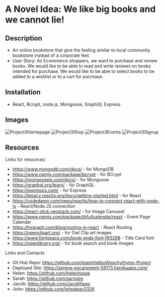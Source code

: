 # A Novel Idea: We like big books and we cannot lie! 

## Description
+ An online bookstore that give the feeling similar to local community bookstore instead of a corporate feel.
+ User Story: As Ecommerce shoppers, we want to purchase and review books. We would like to be able to read and write reviews on books intended for purchase. We would like to be able to select books to be added to a wishlist or to a cart for purchase.

## Installation
+ React, Bcrypt, node.js, Mongoose, GraphQl, Express. 

## Images

![Project3Homepage](https://user-images.githubusercontent.com/115049982/229978106-5ba0eaf2-6870-472e-9e80-cd77fc2adf0a.png)
![Project3Shop](https://user-images.githubusercontent.com/115049982/229978128-244bb99a-e900-4cb9-bbcb-801c239683c8.png)
![Project3Events](https://user-images.githubusercontent.com/115049982/229978180-2fd0cf9a-3974-4861-981b-090ac8500c45.png)
![Project3Signup](https://user-images.githubusercontent.com/115049982/229978185-2e4dae1f-f62d-46d5-9b7b-2a216a554be0.png)

## Resources
Links for resources:
+ https://www.mongodb.com/docs/ - for MongoDB
+ https://www.npmjs.com/package/bcrypt - for BCrypt
+ https://mongoosejs.com/docs/ - for Mongoose
+ https://graphql.org/learn/ - for GraphQL
+ https://expressjs.com/ - for Express
+ https://legacy.reactjs.org/docs/getting-started.html - for React
+ https://codedamn.com/news/reactjs/how-to-connect-react-with-node-js - React/Node.JS connection
+ https://react-slick.neostack.com/ - for Image Carousel
+ https://www.npmjs.com/package/@fullcalendar/react - Event Page Calendar
+ https://hygraph.com/blog/routing-in-react - React Routing
+ https://openclipart.org/ - for Owl Clip art images
+ https://www.fontspace.com/book-ends-font-f93298 - Title Card font
+ https://openlibrary.org/ - for book search and book images

Links and Contacts
+ Git Hub Repo: https://github.com/teamirteklu/Algorhythyms-Project 
+ Deployed Site: https://serene-escarpment-58173.herokuapp.com/
+ Helen: https://github.com/helenhosse
+ Sarah: https://github.com/sarnoire
+ Jacob: https://github.com/JacobYaws
+ John: https://github.com/johndean3326
